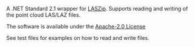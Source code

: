 A .NET Standard 2.1 wrapper for [LASZip](https://github.com/LASzip/LASzip). Supports reading and writing of the point cloud LAS/LAZ files.

The software is available under the [Apache-2.0 License](LICENSE)

See test files for examples on how to read and write files.
